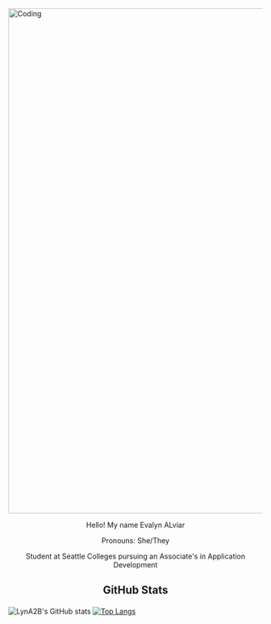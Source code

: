 <img align="center" alt="Coding" width="1000" src="https://media1.giphy.com/media/v1.Y2lkPTc5MGI3NjExNXJhMTgwM2xnd3RkOHp4ZGFqbDdwM280cDVoeDEzMGNtamNnZW50cyZlcD12MV9pbnRlcm5hbF9naWZfYnlfaWQmY3Q9Zw/IuVFGSQZTd6TK/giphy.gif">

<p align="center"> Hello! My name Evalyn ALviar
 <p align="center"> Pronouns: She/They
<p align="center"> Student at Seattle Colleges pursuing an Associate's in Application Development


## <p align="center"> GitHub Stats
![LynA2B's GitHub stats](https://github-readme-stats.vercel.app/api?username=LynA2B&show_icons=true&theme=tokyonight) [![Top Langs](https://github-readme-stats.vercel.app/api/top-langs/?username=LynA2B&layout=donut&show_icons=true&theme=tokyonight)](https://github.com/anuraghazra/github-readme-stats) 
<!--
**LynA2B/LynA2B** is a ✨ _special_ ✨ repository because its `README.md` (this file) appears on your GitHub profile.

Here are some ideas to get you started:

- 🔭 I’m currently working on ...
- 🌱 I’m currently learning ...
- 👯 I’m looking to collaborate on ...
- 🤔 I’m looking for help with ...
- 💬 Ask me about ...
- 📫 How to reach me: ...
- 😄 Pronouns: ...
- ⚡ Fun fact: ...
-->
